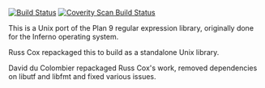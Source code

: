 [![Build Status](https://github.com/0intro/libregexp/workflows/C/badge.svg)](https://github.com/0intro/libregexp/actions/workflows/c.yml)
[![Coverity Scan Build Status](https://scan.coverity.com/projects/0intro-libregexp/badge.svg)](https://scan.coverity.com/projects/0intro-libregexp)

This is a Unix port of the Plan 9 regular expression library,
originally done for the Inferno operating system.

Russ Cox repackaged this to build as a standalone
Unix library.

David du Colombier repackaged Russ Cox's work,
removed dependencies on libutf and libfmt and
fixed various issues.
